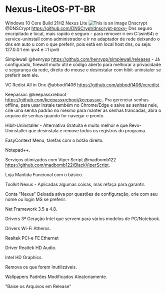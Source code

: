 # Nexus-LiteOS-PT-BR
Windows 10 Core Build 21H2 Nexus Lite
![This is an image](https://lh3.googleusercontent.com/JQoJp1v9PYWMVzP6D7HikySsGETPQIOqWTyIF7tGapc7ox3LvK18sDBOIFthDLmLAVKR2aa8SPvzP9Xs5g=w391-h220-rw)
Dnscrypt @DNSCrypt https://github.com/DNSCrypt/dnscrypt-proxy- Dns seguro encripitado e local, mais rapido e seguro - para remover ir em C:\win64\ e service-uninstall como administrador e ir no adaptador de rede deixando o dns em auto u com o que preferir, pois está em local host dns, ou seja: 127.0.0.1 em ipv4 e ::1 ipv6

Simplewall @henrypp https://github.com/henrypp/simplewall/releases - Já configurado, firewall muito útil e código aberto para melhorar a privacidade e segurança da rede, direito do mouse e desinstalar com hibit-uninstaler se preferir sem ele.

VC Redist All in One @abbodi1406 https://github.com/abbodi1406/vcredist.

Keepassxc @keepassxreboot https://github.com/keepassxreboot/keepassxc- Pra gerenciar senhas offline, para usar instale também no Chrome/Edge e salve as senhas nele, crie uma senha padrão no mesmo para manter as senhas trancadas, abra o arquivo de senhas quando for navegar e pronto.

Hibit-Uninstaller - Alternativa Gratuita e muito melhor e  que Revo-Uninstaller que desinstala e remove todos os registros do programa.

EasyContext Menu, tarefas com o botão direito.

Notepad++.

Serviços otimizados com Viper Script @madbomb122 https://github.com/madbomb122/BlackViperScript.

Loja Mantida Funcional com o básico.

Toolkit Nexus - Aplicadas algumas coisas, mas refaça para garantir.

Conta "Nexus" Deixada ativa por questões de configuração, crie com seu nome ou login MS se preferir.

Net Framework 3.5 a 4.8.

Drivers 3ª Geração Intel que servem para vários modelos de PC/Notebook.

Drivers Wi-Fi Atheros.

Realtek PCI-e FE Ethernet

Driver Realtek HD Audio.

Intel HD Graphics.

Remova os que forem Inutilizáveis.

Wallpapers Padrões Modificados Aleatoriamente.

"Baixe os Arquivos em Release"
